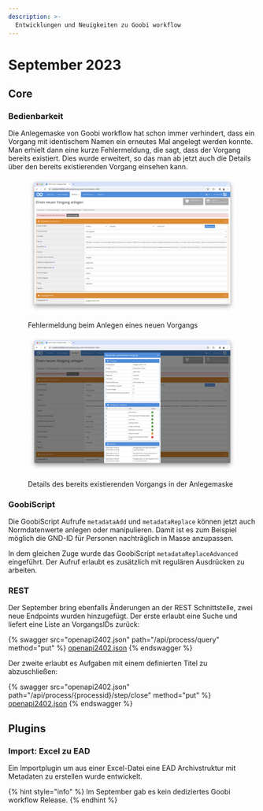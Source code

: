 ```yaml
---
description: >-
  Entwicklungen und Neuigkeiten zu Goobi workflow
---
```


# September 2023

## Core

### Bedienbarkeit

Die Anlegemaske von Goobi workflow hat schon immer verhindert, dass ein Vorgang mit identischem Namen ein erneutes Mal angelegt werden konnte. Man erhielt dann eine kurze Fehlermeldung, die sagt, dass der Vorgang bereits existiert. Dies wurde erweitert, so das man ab jetzt auch die Details über den bereits existierenden Vorgang einsehen kann.

<figure><img src="23.09_DE_create_process-1.png" alt=""><figcaption><p>Fehlermeldung beim Anlegen eines neuen Vorgangs</p></figcaption></figure>

<figure><img src="23.09_DE_create_process-2.png" alt=""><figcaption><p>Details des bereits existierenden Vorgangs in der Anlegemaske</p></figcaption></figure>

### GoobiScript

Die GoobiScript Aufrufe `metadataAdd` und `metadataReplace` können jetzt auch Normdatenwerte anlegen oder manipulieren. Damit ist es zum Beispiel möglich die GND-ID für Personen nachträglich in Masse anzupassen.

In dem gleichen Zuge wurde das GoobiScript `metadataReplaceAdvanced` eingeführt. Der Aufruf erlaubt es zusätzlich mit regulären Ausdrücken zu arbeiten.

### REST

Der September bring ebenfalls Änderungen an der REST Schnittstelle, zwei neue Endpoints wurden hinzugefügt. Der erste erlaubt eine Suche und liefert eine Liste an VorgangsIDs zurück:

{% swagger src="openapi2402.json" path="/api/process/query" method="put" %}
[openapi2402.json](openapi2402.json)
{% endswagger %}

Der zweite erlaubt es Aufgaben mit einem definierten Titel zu abzuschließen:

{% swagger src="openapi2402.json" path="/api/process/{processid}/step/close" method="put" %}
[openapi2402.json](openapi2402.json)
{% endswagger %}

## Plugins

### Import: Excel zu EAD

Ein Importplugin um aus einer Excel-Datei eine EAD Archivstruktur mit Metadaten zu erstellen wurde entwickelt.

{% hint style="info" %}
Im September gab es kein dediziertes Goobi workflow Release.
{% endhint %}